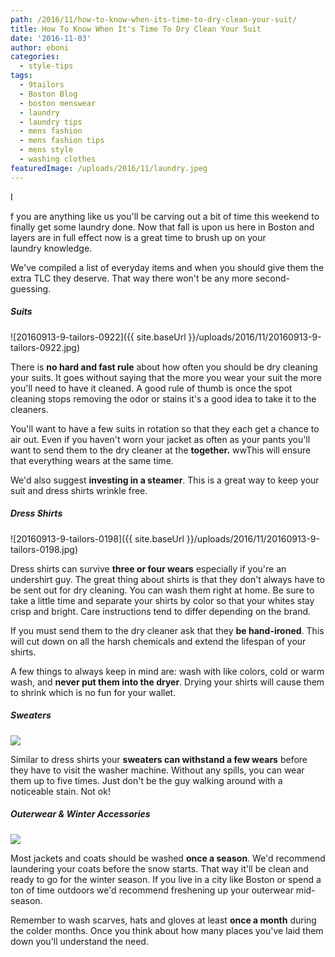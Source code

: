 ```yaml
---
path: /2016/11/how-to-know-when-its-time-to-dry-clean-your-suit/
title: How To Know When It's Time To Dry Clean Your Suit
date: '2016-11-03'
author: eboni
categories:
  - style-tips
tags:
  - 9tailors
  - Boston Blog
  - boston menswear
  - laundry
  - laundry tips
  - mens fashion
  - mens fashion tips
  - mens style
  - washing clothes
featuredImage: /uploads/2016/11/laundry.jpeg
---
```

I

f you are anything like us you'll be carving out a bit of time this weekend to finally get some laundry done. Now that fall is upon us here in Boston and layers are in full effect now is a great time to brush up on your laundry knowledge.

We've compiled a list of everyday items and when you should give them the extra TLC they deserve. That way there won't be any more second-guessing.

##### **Suits**

![20160913-9-tailors-0922]({{ site.baseUrl }}/uploads/2016/11/20160913-9-tailors-0922.jpg)

There is **no hard and fast rule** about how often you should be dry cleaning your suits. It goes without saying that the more you wear your suit the more you'll need to have it cleaned. A good rule of thumb is once the spot cleaning stops removing the odor or stains it's a good idea to take it to the cleaners.

You'll want to have a few suits in rotation so that they each get a chance to air out. Even if you haven't worn your jacket as often as your pants you'll want to send them to the dry cleaner at the **together.** wwThis will ensure that everything wears at the same time.

We'd also suggest **investing in a steamer**. This is a great way to keep your suit and dress shirts wrinkle free.

##### **Dress Shirts**

![20160913-9-tailors-0198]({{ site.baseUrl }}/uploads/2016/11/20160913-9-tailors-0198.jpg)

Dress shirts can survive ****three or four wears**** especially if you're an undershirt guy. The great thing about shirts is that they don't always have to be sent out for dry cleaning. You can wash them right at home. Be sure to take a little time and separate your shirts by color so that your whites stay crisp and bright. Care instructions tend to differ depending on the brand.

If you must send them to the dry cleaner ask that they ****be hand-ironed****. This will cut down on all the harsh chemicals and extend the lifespan of your shirts.

A few things to always keep in mind are: wash with like colors, cold or warm wash, and **never put them into the dryer**. Drying your shirts will cause them to shrink which is no fun for your wallet.

##### **Sweaters**

![](https://s-media-cache-ak0.pinimg.com/564x/53/26/98/532698d1f12ef6e13acef384b7226d36.jpg)

Similar to dress shirts your **sweaters can withstand a few wears** before they have to visit the washer machine. Without any spills, you can wear them up to five times. Just don't be the guy walking around with a noticeable stain. Not ok!

##### **Outerwear & Winter Accessories**

![](http://68.media.tumblr.com/181627ec214e2ffaf47c59a53c13b7d7/tumblr_niwatnzcdJ1s3cfylo1_1280.jpg)

Most jackets and coats should be washed **once a season**. We'd recommend laundering your coats before the snow starts. That way it'll be clean and ready to go for the winter season. If you live in a city like Boston or spend a ton of time outdoors we'd recommend freshening up your outerwear mid-season.

Remember to wash scarves, hats and gloves at least **once a month** during the colder months. Once you think about how many places you've laid them down you'll understand the need.